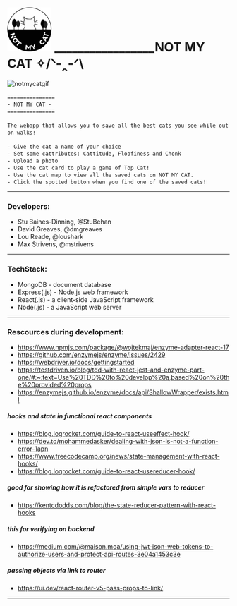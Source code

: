 # <img src="/notmycatlogo.png" width="100"> _________________NOT MY CAT  ✧/ᐠ-ꞈ-ᐟ\
![notmycatgif](notmycatdemo.gif)
    
   ```
===============
- NOT MY CAT -  
===============
  
The webapp that allows you to save all the best cats you see while out on walks!
   
- Give the cat a name of your choice
- Set some cattributes: Cattitude, Floofiness and Chonk
- Upload a photo
- Use the cat card to play a game of Top Cat!
- Use the cat map to view all the saved cats on NOT MY CAT. 
- Click the spotted button when you find one of the saved cats!
   
```

------

### Developers: 
- Stu Baines-Dinning, @StuBehan
- David Greaves, @dmgreaves
- Lou Reade, @loushark
- Max Strivens, @mstrivens

------

### TechStack:
- MongoDB - document database
- Express(.js) - Node.js web framework
- React(.js) - a client-side JavaScript framework
- Node(.js) - a JavaScript web server

----
  
### Rescources during development:
* https://www.npmjs.com/package/@wojtekmaj/enzyme-adapter-react-17
* https://github.com/enzymejs/enzyme/issues/2429
* https://webdriver.io/docs/gettingstarted
* https://testdriven.io/blog/tdd-with-react-jest-and-enzyme-part-one/#:~:text=Use%20TDD%20to%20develop%20a,based%20on%20the%20provided%20props
* https://enzymejs.github.io/enzyme/docs/api/ShallowWrapper/exists.html

##### hooks and state in functional react components

* https://blog.logrocket.com/guide-to-react-useeffect-hook/
* https://dev.to/mohammedasker/dealing-with-json-is-not-a-function-error-1apn
* https://www.freecodecamp.org/news/state-management-with-react-hooks/
* https://blog.logrocket.com/guide-to-react-usereducer-hook/

##### good for showing how it is refactored from simple vars to reducer
* https://kentcdodds.com/blog/the-state-reducer-pattern-with-react-hooks

##### this for verifying on backend
* https://medium.com/@maison.moa/using-jwt-json-web-tokens-to-authorize-users-and-protect-api-routes-3e04a1453c3e
##### passing objects via link to router
* https://ui.dev/react-router-v5-pass-props-to-link/

-----

